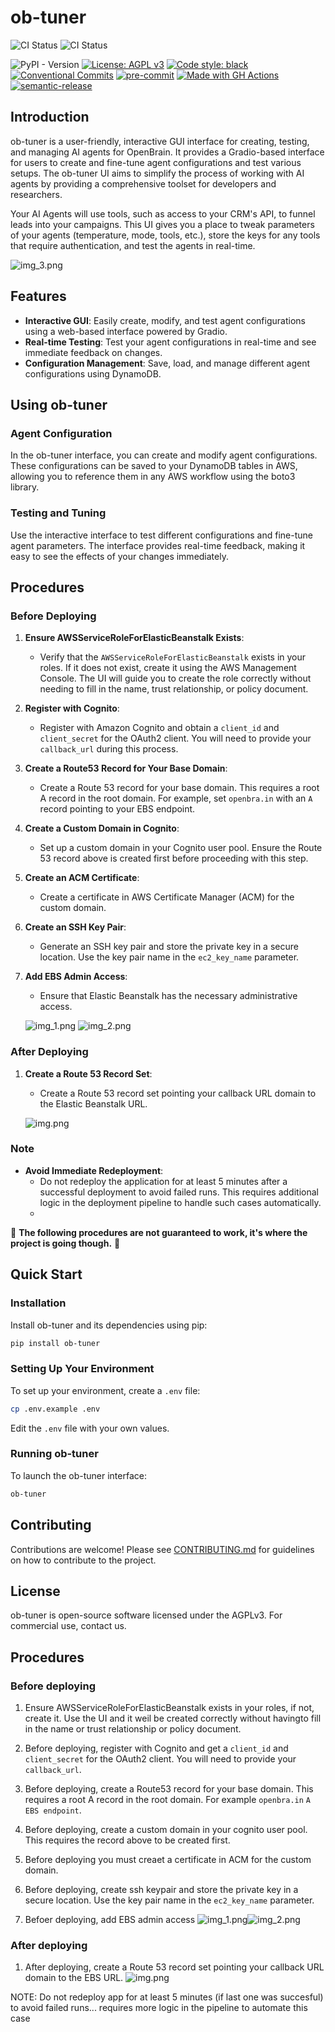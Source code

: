 # ob-tuner

![CI Status](https://github.com/svange/ob-tuner/actions/workflows/pipeline-prod.yaml/badge.svg?branch=main)
![CI Status](https://github.com/Woxom-Solutions/ob-tuner/actions/workflows/pipeline-prod.yaml/badge.svg?branch=dev)

![PyPI - Version](https://img.shields.io/pypi/v/ob-tuner)
[![License: AGPL v3](https://img.shields.io/badge/License-AGPL_v3-blue.svg)](https://www.gnu.org/licenses/agpl-3.0)
<a href="https://github.com/psf/black"><img alt="Code style: black" src="https://img.shields.io/badge/code%20style-black-000000.svg"></a>
[![Conventional Commits](https://img.shields.io/badge/Conventional%20Commits-1.0.0-yellow.svg?style=flat-square)](https://conventionalcommits.org)
[![pre-commit](https://img.shields.io/badge/pre--commit-enabled-brightgreen?style=flat-square&logo=pre-commit&logoColor=white)](https://github.com/pre-commit/pre-commit)
[![Made with GH Actions](https://img.shields.io/badge/CI-GitHub_Actions-blue?logo=github-actions&logoColor=white)](https://github.com/features/actions "Go to GitHub Actions homepage")
[![semantic-release](https://img.shields.io/badge/%20%20%F0%9F%93%A6%F0%9F%9A%80-semantic--release-e10079.svg)](https://github.com/semantic-release/semantic-release)

## Introduction

ob-tuner is a user-friendly, interactive GUI interface for creating, testing, and managing AI agents for OpenBrain. It provides a Gradio-based interface for users to create and fine-tune agent configurations and test various setups. The ob-tuner UI aims to simplify the process of working with AI agents by providing a comprehensive toolset for developers and researchers.

Your AI Agents will use tools, such as access to your CRM's API, to funnel leads into your campaigns. This UI gives you a place to tweak parameters of your agents (temperature, mode, tools, etc.), store the keys for any tools that require authentication, and test the agents in real-time.

![img_3.png](img_3.png)



## Features

- **Interactive GUI**: Easily create, modify, and test agent configurations using a web-based interface powered by Gradio.
- **Real-time Testing**: Test your agent configurations in real-time and see immediate feedback on changes.
- **Configuration Management**: Save, load, and manage different agent configurations using DynamoDB.


## Using ob-tuner

### Agent Configuration

In the ob-tuner interface, you can create and modify agent configurations. These configurations can be saved to your DynamoDB tables in AWS, allowing you to reference them in any AWS workflow using the boto3 library.

### Testing and Tuning

Use the interactive interface to test different configurations and fine-tune agent parameters. The interface provides real-time feedback, making it easy to see the effects of your changes immediately.

## Procedures

### Before Deploying

1. **Ensure AWSServiceRoleForElasticBeanstalk Exists**: 
   - Verify that the `AWSServiceRoleForElasticBeanstalk` exists in your roles. If it does not exist, create it using the AWS Management Console. The UI will guide you to create the role correctly without needing to fill in the name, trust relationship, or policy document.

2. **Register with Cognito**: 
   - Register with Amazon Cognito and obtain a `client_id` and `client_secret` for the OAuth2 client. You will need to provide your `callback_url` during this process.

3. **Create a Route53 Record for Your Base Domain**: 
   - Create a Route 53 record for your base domain. This requires a root A record in the root domain. For example, set `openbra.in` with an `A` record pointing to your EBS endpoint.

4. **Create a Custom Domain in Cognito**: 
   - Set up a custom domain in your Cognito user pool. Ensure the Route 53 record above is created first before proceeding with this step.

5. **Create an ACM Certificate**: 
   - Create a certificate in AWS Certificate Manager (ACM) for the custom domain.

6. **Create an SSH Key Pair**: 
   - Generate an SSH key pair and store the private key in a secure location. Use the key pair name in the `ec2_key_name` parameter.

7. **Add EBS Admin Access**:
   - Ensure that Elastic Beanstalk has the necessary administrative access.

   ![img_1.png](img_1.png)
   ![img_2.png](img_2.png)

### After Deploying

1. **Create a Route 53 Record Set**: 
   - Create a Route 53 record set pointing your callback URL domain to the Elastic Beanstalk URL.

   ![img.png](img.png)

### Note

- **Avoid Immediate Redeployment**: 
  - Do not redeploy the application for at least 5 minutes after a successful deployment to avoid failed runs. This requires additional logic in the deployment pipeline to handle such cases automatically.
  - 

 :construction: **The following procedures are not guaranteed to work, it's where the project is going though.** :construction:

## Quick Start

### Installation

Install ob-tuner and its dependencies using pip:

```bash
pip install ob-tuner
```

### Setting Up Your Environment

To set up your environment, create a `.env` file:

```bash
cp .env.example .env
```

Edit the `.env` file with your own values.

### Running ob-tuner

To launch the ob-tuner interface:

```bash
ob-tuner
```


## Contributing

Contributions are welcome! Please see [CONTRIBUTING.md](CONTRIBUTING.md) for guidelines on how to contribute to the project.

## License

ob-tuner is open-source software licensed under the AGPLv3. For commercial use, contact us.















## Procedures

### Before deploying

1. Ensure AWSServiceRoleForElasticBeanstalk exists in your roles, if not, create it. Use the UI and it weil be created correctly without havingto fill in the name or trust relationship or policy document.

1. Before deploying, register with Cognito and get a `client_id` and `client_secret` for the OAuth2 client. You will need to provide your `callback_url`.

1. Before deploying, create a Route53 record for your base domain. This requires a root A record in the root domain. For example `openbra.in` `A` `EBS endpoint`.


1. Before deploying, create a custom domain in your cognito user pool. This requires the record above to be created first.

1. Before deploying you must creaet a certificate in ACM for the custom domain.

1. Before deploying, create ssh keypair and store the private key in a secure location. Use the key pair name in the `ec2_key_name` parameter.

1. Befoer deploying, add EBS admin access 
![img_1.png](img_1.png)![img_2.png](img_2.png)


### After deploying
1. After deploying, create a Route 53 record set pointing your callback URL domain to the EBS URL.
![img.png](img.png)


NOTE:
Do not redeploy app for at least 5 minutes (if last one was succesful) to avoid failed runs... requires more logic in the pipeline to automate this case